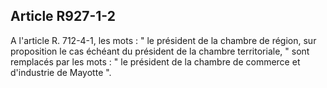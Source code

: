 Article R927-1-2
----
A l'article R. 712-4-1, les mots : " le président de la chambre de région, sur
proposition le cas échéant du président de la chambre territoriale, " sont
remplacés par les mots : " le président de la chambre de commerce et d'industrie
de Mayotte ".
